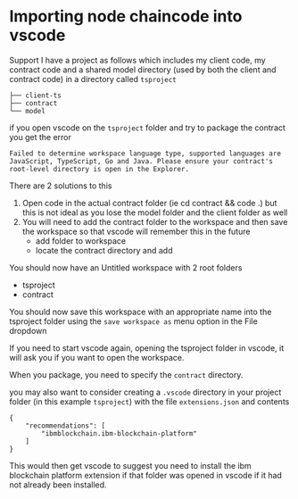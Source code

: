 # Importing node chaincode into vscode
Support I have a project as follows which includes my client code, my contract code and a shared model directory (used by both the client and contract code) in a directory called `tsproject`

```
├── client-ts
├── contract
└── model
```
if you open vscode on the `tsproject` folder and try to package the contract you get the error
```
Failed to determine workspace language type, supported languages are JavaScript, TypeScript, Go and Java. Please ensure your contract's root-level directory is open in the Explorer.
```

There are 2 solutions to this
1. Open code in the actual contract folder (ie cd contract && code .) but this is not ideal as you lose the model folder and the client folder as well
2. You will need to add the contract folder to the workspace and then save the workspace so that vscode will remember this in the future
   - add folder to workspace
   - locate the contract directory and add

You should now have an Untitled workspace with 2 root folders
- tsproject
- contract

You should now save this workspace with an appropriate name into the tsproject folder using the `save workspace as` menu option in the File dropdown

If you need to start vscode again, opening the tsproject folder in vscode, it will ask you if you want to open the workspace.

When you package, you need to specify the `contract` directory.

you may also want to consider creating a `.vscode` directory in your project folder (in this example `tsproject`) with the file `extensions.json` and contents 
```
{
    "recommendations": [
        "ibmblockchain.ibm-blockchain-platform"
    ]
}
```
This would then get vscode to suggest you need to install the ibm blockchain platform extension if that folder was opened in vscode if it had not already been installed.